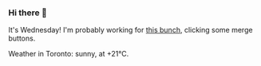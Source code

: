 ### Hi there :wave:

It's Wednesday! I'm probably working for [this bunch](https://github.com/kohofinancial), clicking some merge buttons.

Weather in Toronto: sunny, at +21°C.
